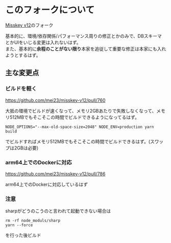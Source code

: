 
# このフォークについて

[Misskey v12](https://github.com/syuilo/misskey)のフォーク

基本的に、環境/依存関係/パフォーマンス周りの修正とかのみで、DBスキーマとかUIをいじる変更は入れないはず。  
また、基本的に**余程のことがない限り**本家を追従して重要な修正は本家にも入れようとするはず。

## 主な変更点

### ビルドを軽く

https://github.com/mei23/misskey-v12/pull/760

大抵の環境でビルドが速くなって、メモリ2GBあたりで失敗しなくなって、メモリ512MBでもそこそこの時間でビルドできるようになってるはず。

```
NODE_OPTIONS="--max-old-space-size=2048" NODE_ENV=production yarn build
```
でビルドすればメモリ512MBでもそこそこの時間でビルドできるはず。(スワップは2GBは必要)

### arm64上でのDockerに対応

https://github.com/mei23/misskey-v12/pull/786

arm64上でのDockerに対応しているはず

### 注意

sharpがどうのこうのと言われて起動できない場合は
```
rm -rf node_moduls/sharp
yarn --force
```
を行った後ビルド
